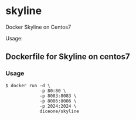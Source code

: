 # skyline
Docker Skyline on Centos7


Usage:

## Dockerfile for Skyline on centos7

### Usage

    $ docker run -d \
                 -p 80:80 \
                 -p 8083:8083 \
                 -p 8086:8086 \
                 -p 2024:2024 \
                 diceone/skyline
